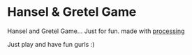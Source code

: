 # Hansel & Gretel Game
Hansel and Gretel Game... Just for fun. made with [processing](http://processing.org/)

Just play and have fun gurls :)
